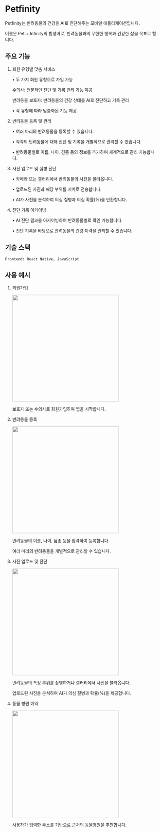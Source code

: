 # Petfinity

Petfinity는 반려동물의 건강을 AI로 진단해주는 모바일 애플리케이션입니다.

이름은 Pet + Infinity의 합성어로, 반려동물과의 무한한 행복과 건강한 삶을 목표로 합니다.

## 주요 기능

1. 회원 유형별 맞춤 서비스

   • 두 가지 회원 유형으로 가입 가능

   수의사: 전문적인 진단 및 기록 관리 기능 제공

   반려동물 보호자: 반려동물의 건강 상태를 AI로 진단하고 기록 관리

   • 각 유형에 따라 맞춤화된 기능 제공.

2. 반려동물 등록 및 관리

   • 여러 마리의 반려동물을 등록할 수 있습니다.

   • 각각의 반려동물에 대해 진단 및 기록을 개별적으로 관리할 수 있습니다.

   • 반려동물별로 이름, 나이, 견종 등의 정보를 추가하여 체계적으로 관리 가능합니다.

3. 사진 업로드 및 질병 진단

   • 카메라 또는 갤러리에서 반려동물의 사진을 불러옵니다.

   • 업로드된 사진과 해당 부위를 서버로 전송합니다.

   • AI가 사진을 분석하여 의심 질병과 의심 확률(%)을 반환합니다.

4. 진단 기록 아카이빙

   • AI 진단 결과를 아카이빙하여 반려동물별로 확인 가능합니다.

   • 진단 기록을 바탕으로 반려동물의 건강 이력을 관리할 수 있습니다.

## 기술 스택

    Frontend: React Native, JavaScript

## 사용 예시

1. 회원가입

   <img src="https://firebasestorage.googleapis.com/v0/b/portfolio-74c3d.appspot.com/o/petfinity_SingUp.png?alt=media&token=7db72aaa-a0cf-4790-bbbb-d4923efd7eb0" height="350" />

    보호자 또는 수의사로 회원가입하여 앱을 시작합니다.

2. 반려동물 등록

   <img src="https://firebasestorage.googleapis.com/v0/b/portfolio-74c3d.appspot.com/o/petfinity_PetList.png?alt=media&token=2f3928f9-4003-42ab-bf6f-4ae9764bb582" height="350" />

    반려동물의 이름, 나이, 품종 등을 입력하여 등록합니다.

    여러 마리의 반려동물을 개별적으로 관리할 수 있습니다.

3. 사진 업로드 및 진단

   <img src="https://firebasestorage.googleapis.com/v0/b/portfolio-74c3d.appspot.com/o/petfinity_Diagnosis.png?alt=media&token=733c8122-1513-4635-9ab8-edd6fa82f1a4" height="350"/>

    반려동물의 특정 부위를 촬영하거나 갤러리에서 사진을 불러옵니다.

    업로드된 사진을 분석하여 AI가 의심 질병과 확률(%)을 제공합니다.

4. 동물 병원 예약

   <img src="https://firebasestorage.googleapis.com/v0/b/portfolio-74c3d.appspot.com/o/petfinity_Reservation1.png?alt=media&token=31a89d2d-4985-4ec7-8e3b-9267de8283c7" height="350" />

    사용자가 입력한 주소를 기반으로 근처의 동물병원을 추천합니다.
